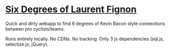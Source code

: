# [Six Degrees of Laurent Fignon](https://www.sixdegreesoflaurentfignon.com/)

Quick and dirty webapp to find 6 degrees of Kevin Bacon style connections
between pro cyclists/teams.

Runs entirely locally. No CDNs. No tracking. Only 3 js dependencies (sql.js, selectize.js, jQuery).